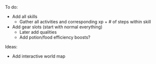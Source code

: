 To do:
- Add all skills
    - Gather all activities and corresponding xp + # of steps within skill
- Add gear slots (start with normal everything)
    - Later add qualities
    - Add potion/food efficiency boosts?


Ideas:
- Add interactive world map

